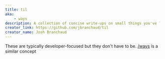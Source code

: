 ```yaml
---
title: til
aka:
    - ways
description: A collection of concise write-ups on small things you've learnt day to day
creator_link: https://github.com/jbranchaud/til
creator_name: Josh Branchaud
---
```


These are typically developer-focused but they don't have to be. [/ways](https://lrhodes.net/ways/ways) is a similar concept